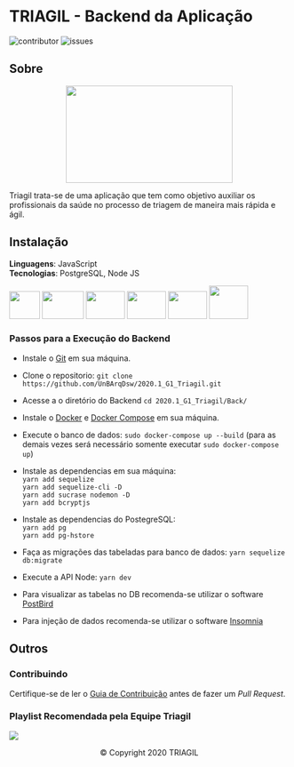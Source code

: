 # TRIAGIL - Backend da Aplicação

![contributor](https://img.shields.io/badge/all%20contributors-6-brightgreen) ![issues](https://img.shields.io/github/issues/UnBArqDsw/2020.1_G1_Triagil)

## Sobre

<div align="center"><img width="300px" height="175px" src="https://imgur.com/yBMVGy9.png"/></div>

Triagil trata-se de uma aplicação que tem como objetivo auxiliar os profissionais da saúde no processo de triagem de maneira mais rápida e ágil.

## Instalação

**Linguagens**: JavaScript </br>
**Tecnologias**: PostgreSQL, Node JS </br>

<img width="55px" height="50px" src="https://imgur.com/wVQA02I.png"/> <img width="75px" height="50px" src="https://imgur.com/g75zlLp.gif"/> <img width="70px" height="50px" src="https://i.imgur.com/6wEVcni.png"/> <img width="70px" height="50px" src="https://external-content.duckduckgo.com/iu/?u=https%3A%2F%2Fcdn.freebiesupply.com%2Flogos%2Fthumbs%2F1x%2Fsequelize-logo.png&f=1&nofb=1"/> <img width="70px" height="50px" src="https://imgur.com/UWlGuMy.gif"/> <img width="70px" height="60px" src="https://brunocapuano.files.wordpress.com/2016/06/swarmnado.gif"/>

### Passos para a Execução do Backend

- Instale o [Git](https://git-scm.com/downloads) em sua máquina. </br>

- Clone o repositorio: `git clone https://github.com/UnBArqDsw/2020.1_G1_Triagil.git` </br>

- Acesse a o diretório do Backend `cd 2020.1_G1_Triagil/Back/` </br>

- Instale o [Docker](https://docs.docker.com/engine/install/) e [Docker Compose](https://docs.docker.com/compose/install/) em sua máquina. </br>

- Execute o banco de dados: `sudo docker-compose up --build` (para as demais vezes será necessário somente executar `sudo docker-compose up`) </br>

- Instale as dependencias em sua máquina: </br>
`yarn add sequelize` </br>
`yarn add sequelize-cli -D` </br>
`yarn add sucrase nodemon -D` </br>
`yarn add bcryptjs` </br>

- Instale as dependencias do PostegreSQL: </br>
`yarn add pg` </br>
`yarn add pg-hstore` </br>

- Faça as migrações das tabeladas para banco de dados: `yarn sequelize db:migrate` </br>

- Execute a API Node: `yarn dev` </br>

- Para visualizar as tabelas no DB recomenda-se utilizar o software [PostBird](https://www.electronjs.org/apps/postbird) </br>

- Para injeção de dados recomenda-se utilizar o software [Insomnia](https://insomnia.rest/) </br>

## Outros

### Contribuindo

Certifique-se de ler o [Guia de Contribuição](https://github.com/UnBArqDsw/2020.1_G1_Triagil/blob/master/CONTRIBUTING.md) antes de fazer um _Pull Request_.

### Playlist Recomendada pela Equipe Triagil

[<img src="https://i.imgur.com/r2CyliD.jpg"/>](https://open.spotify.com/embed/playlist/3UofgfCHHvuv6PTXDOlxNj)

<div align="center"><footer>&copy; Copyright 2020 TRIAGIL</footer></div>
